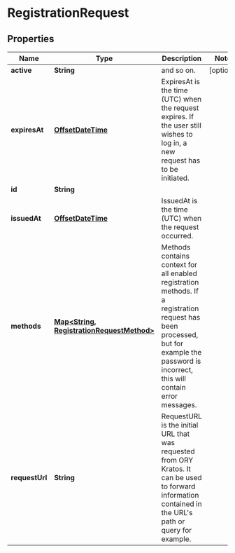 

# RegistrationRequest

## Properties

Name | Type | Description | Notes
------------ | ------------- | ------------- | -------------
**active** | **String** | and so on. |  [optional]
**expiresAt** | [**OffsetDateTime**](OffsetDateTime.md) | ExpiresAt is the time (UTC) when the request expires. If the user still wishes to log in, a new request has to be initiated. | 
**id** | **String** |  | 
**issuedAt** | [**OffsetDateTime**](OffsetDateTime.md) | IssuedAt is the time (UTC) when the request occurred. | 
**methods** | [**Map&lt;String, RegistrationRequestMethod&gt;**](RegistrationRequestMethod.md) | Methods contains context for all enabled registration methods. If a registration request has been processed, but for example the password is incorrect, this will contain error messages. | 
**requestUrl** | **String** | RequestURL is the initial URL that was requested from ORY Kratos. It can be used to forward information contained in the URL&#39;s path or query for example. | 



